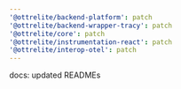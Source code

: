 ```yaml
---
'@ottrelite/backend-platform': patch
'@ottrelite/backend-wrapper-tracy': patch
'@ottrelite/core': patch
'@ottrelite/instrumentation-react': patch
'@ottrelite/interop-otel': patch
---
```


docs: updated READMEs
